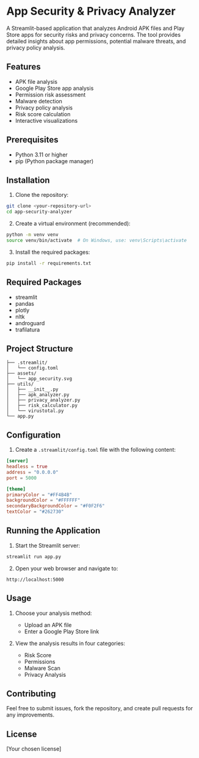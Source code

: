 # App Security & Privacy Analyzer

A Streamlit-based application that analyzes Android APK files and Play Store apps for security risks and privacy concerns. The tool provides detailed insights about app permissions, potential malware threats, and privacy policy analysis.

## Features

- APK file analysis
- Google Play Store app analysis
- Permission risk assessment
- Malware detection
- Privacy policy analysis
- Risk score calculation
- Interactive visualizations

## Prerequisites

- Python 3.11 or higher
- pip (Python package manager)

## Installation

1. Clone the repository:
```bash
git clone <your-repository-url>
cd app-security-analyzer
```

2. Create a virtual environment (recommended):
```bash
python -m venv venv
source venv/bin/activate  # On Windows, use: venv\Scripts\activate
```

3. Install the required packages:
```bash
pip install -r requirements.txt
```

## Required Packages

- streamlit
- pandas
- plotly
- nltk
- androguard
- trafilatura

## Project Structure

```
├── .streamlit/
│   └── config.toml
├── assets/
│   └── app_security.svg
├── utils/
│   ├── __init__.py
│   ├── apk_analyzer.py
│   ├── privacy_analyzer.py
│   ├── risk_calculator.py
│   └── virustotal.py
└── app.py
```

## Configuration

1. Create a `.streamlit/config.toml` file with the following content:
```toml
[server]
headless = true
address = "0.0.0.0"
port = 5000

[theme]
primaryColor = "#FF4B4B"
backgroundColor = "#FFFFFF"
secondaryBackgroundColor = "#F0F2F6"
textColor = "#262730"
```

## Running the Application

1. Start the Streamlit server:
```bash
streamlit run app.py
```

2. Open your web browser and navigate to:
```
http://localhost:5000
```

## Usage

1. Choose your analysis method:
   - Upload an APK file
   - Enter a Google Play Store link

2. View the analysis results in four categories:
   - Risk Score
   - Permissions
   - Malware Scan
   - Privacy Analysis

## Contributing

Feel free to submit issues, fork the repository, and create pull requests for any improvements.

## License

[Your chosen license]
